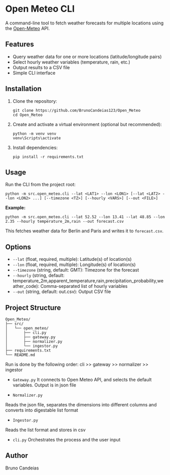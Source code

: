 # Open Meteo CLI

A command-line tool to fetch weather forecasts for multiple locations using the [Open-Meteo](https://open-meteo.com/) API.

## Features

- Query weather data for one or more locations (latitude/longitude pairs)
- Select hourly weather variables (temperature, rain, etc.)
- Output results to a CSV file
- Simple CLI interface

## Installation

1. Clone the repository:
   ```
   git clone https://github.com/BrunoCandeias123/Open_Meteo
   cd Open_Meteo
   ```

2. Create and activate a virtual environment (optional but recommended):
   ```
   python -m venv venv
   venv\Scripts\activate
   ```

3. Install dependencies:
   ```
   pip install -r requirements.txt
   ```

## Usage

Run the CLI from the project root:

```
python -m src.open_meteo.cli --lat <LAT1> --lon <LON1> [--lat <LAT2> --lon <LON2> ...] [--timezone <TZ>] [--hourly <VARS>] [--out <FILE>]
```

**Example:**

```
python -m src.open_meteo.cli --lat 52.52 --lon 13.41 --lat 48.85 --lon 2.35 --hourly temperature_2m,rain --out forecast.csv
```

This fetches weather data for Berlin and Paris and writes it to `forecast.csv`.

## Options

- `--lat` (float, required, multiple): Latitude(s) of location(s)
- `--lon` (float, required, multiple): Longitude(s) of location(s)
- `--timezone` (string, default: GMT): Timezone for the forecast
- `--hourly` (string, default: temperature_2m,apparent_temperature,rain,precipitation_probability,weather_code): Comma-separated list of hourly variables
- `--out` (string, default: out.csv): Output CSV file

## Project Structure

```
Open_Meteo/
├── src/
│   └── open_meteo/
│       ├── cli.py
│       ├── gateway.py
│       ├── normalizer.py
│       └── ingestor.py
├── requirements.txt
└── README.md
```

Run is done by the following order: cli >> gateway >> normalizer >> ingestor


- `Gateway.py` 
It connects to Open Meteo API, and selects the default variables. Output is in json file

- `Normalizer.py` 

Reads the json file, separates the dimensions into different columns and converts into digestable list format

- `Ingestor.py` 

Reads the list format and stores in csv

- `cli.py` 
Orchestrates the process and the user input


## Author

Bruno Candeias